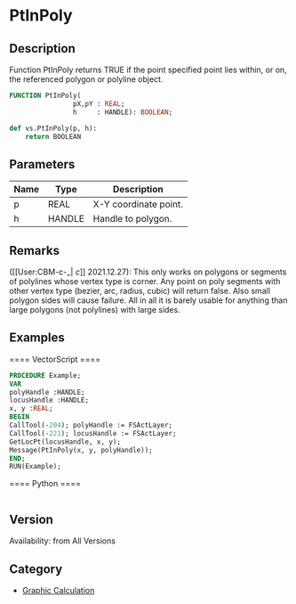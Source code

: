 # PtInPoly

## Description
Function PtInPoly returns TRUE if the point specified point lies within, or on, the referenced polygon or polyline object.

```pascal
FUNCTION PtInPoly(
				pX,pY : REAL;
				h     : HANDLE): BOOLEAN;
```

```python
def vs.PtInPoly(p, h):
    return BOOLEAN
```

## Parameters
|Name|Type|Description|
|---|---|---|
|p|REAL|X-Y coordinate point.|
|h|HANDLE|Handle to polygon.|

## Remarks
([[User:CBM-c-_| _c_]] 2021.12.27): This only works on polygons or segments of polylines whose vertex type is corner. Any point on poly segments with other vertex type (bezier, arc, radius, cubic) will return false. Also small polygon sides will cause failure. All in all it is barely usable for anything than large polygons (not polylines) with large sides.

## Examples
==== VectorScript ====
```pascal
PROCEDURE Example;
VAR
polyHandle :HANDLE;
locusHandle :HANDLE;
x, y :REAL;
BEGIN
CallTool(-204); polyHandle := FSActLayer;
CallTool(-221); locusHandle := FSActLayer;
GetLocPt(locusHandle, x, y);
Message(PtInPoly(x, y, polyHandle));
END;
RUN(Example);
```
==== Python ====
```python

```

## Version
Availability: from All Versions

## Category
* [Graphic Calculation](../Categories/Graphic%20Calculation.md)
